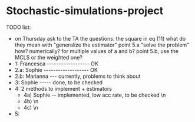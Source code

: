 # Stochastic-simulations-project
TODO list:
- on Thursday ask to the TA the questions:
                  the square in eq (11)
                  what do they mean with "generalize the estimator"
                  point 5.a "solve the problem" how? numerically? for multiple values of a and b?
                  point 5.b, use the MCLS or the weighted one?
- 1: Francesca ------------------ OK
- 2.a: Sophie ------------------- OK
- 2.b: Marianna --- currently, problems to think about
- 3: Sophie ----- done, to be checked
- 4: 2 methods to implement + estimators
   * 4a) Sophie -- implemented, low acc rate, to be checked \n
   * 4b) \n
   * 4c) \n
- 5: 
